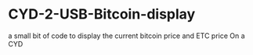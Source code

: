 # CYD-2-USB-Bitcoin-display
a small bit of code to display the current bitcoin price and ETC price On a CYD 
